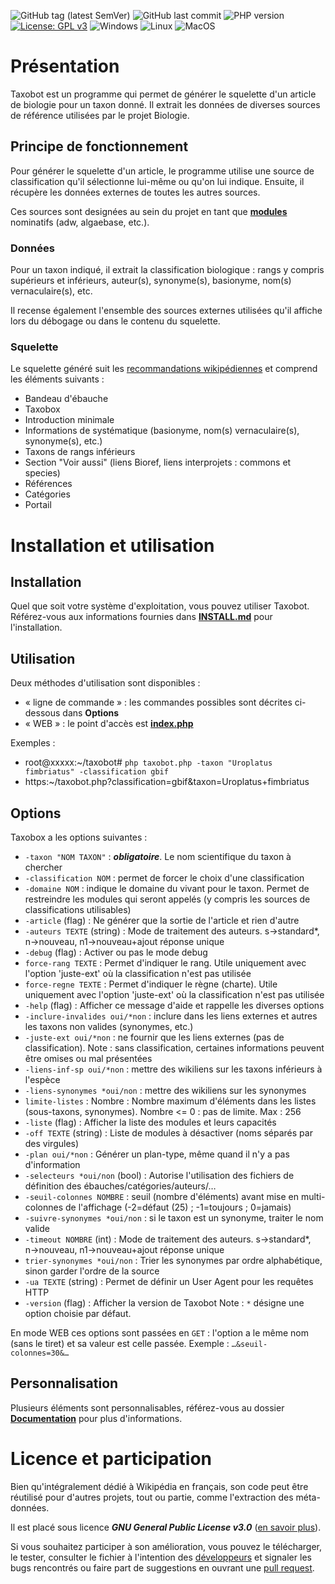 ![GitHub tag (latest SemVer)](https://img.shields.io/github/v/tag/Hexasoft/taxobot?label=version&sort=semver&logo=github)
![GitHub last commit](https://img.shields.io/github/last-commit/Hexasoft/taxobot)
![PHP version](https://img.shields.io/badge/PHP-%3E%3D%207.x-8892BF.svg?logo=php)
[![License: GPL v3](https://img.shields.io/badge/License-GPLv3-blue.svg)](https://www.gnu.org/licenses/gpl-3.0)
![Windows](https://img.shields.io/badge/Linux-lightgrey?logo=Linux)
![Linux](https://img.shields.io/badge/Windows-lightgrey?logo=windows)
![MacOS](https://img.shields.io/badge/macOS-lightgrey?logo=Apple)

# Présentation

Taxobot est un programme qui permet de générer le squelette d'un article de biologie pour un taxon donné. Il extrait les données de diverses sources de référence utilisées par le projet Biologie.

## Principe de fonctionnement

Pour générer le squelette d'un article, le programme utilise une source de classification qu'il sélectionne lui-même ou qu'on lui indique. Ensuite, il récupère les données externes de toutes les autres sources.

Ces sources sont designées au sein du projet en tant que **[modules](https://github.com/Hexasoft/taxobot/tree/main/modules)** nominatifs (adw, algaebase, etc.).

### Données
Pour un taxon indiqué, il extrait la classification biologique : rangs y compris supérieurs et inférieurs, auteur(s), synonyme(s), basionyme, nom(s) vernaculaire(s), etc.

Il recense également l'ensemble des sources externes utilisées qu'il affiche lors du débogage ou dans le contenu du squelette.

### Squelette

Le squelette généré suit les [recommandations wikipédiennes](https://fr.wikipedia.org/wiki/Projet:Biologie/Plan_%C3%A9bauche_taxon#Contenu_minimum_requis) et comprend les éléments suivants :
* Bandeau d'ébauche 
* Taxobox
* Introduction minimale
* Informations de systématique (basionyme, nom(s) vernaculaire(s), synonyme(s), etc.)
* Taxons de rangs inférieurs
* Section "Voir aussi" (liens Bioref, liens interprojets : commons et species)
* Références
* Catégories
* Portail

# Installation et utilisation
## Installation
Quel que soit votre système d'exploitation, vous pouvez utiliser Taxobot. Référez-vous aux informations fournies dans **[INSTALL.md](https://github.com/Hexasoft/taxobot/blob/main/doc/INSTALL.md)** pour l'installation.

## Utilisation

Deux méthodes d'utilisation sont disponibles :
* « ligne de commande » : les commandes possibles sont décrites ci-dessous dans **Options**
* « WEB » : le point d'accès est **[index.php](https://github.com/Hexasoft/taxobot/blob/main/index.php)**

Exemples :
* root@xxxxx:~/taxobot# `php taxobot.php -taxon "Uroplatus fimbriatus" -classification gbif`
* https:~/taxobot.php?classification=gbif&taxon=Uroplatus+fimbriatus

## Options

Taxobox a les options suivantes :
* `-taxon "NOM TAXON"` : ***obligatoire***. Le nom scientifique du taxon à chercher
* `-classification NOM` : permet de forcer le choix d'une classification
* `-domaine NOM` : indique le domaine du vivant pour le taxon. Permet de restreindre les modules qui seront appelés (y compris les sources de classifications utilisables)
* `-article` (flag) : Ne générer que la sortie de l'article et rien d'autre
* `-auteurs TEXTE` (string) : Mode de traitement des auteurs. s→standard*, n→nouveau, n1→nouveau+ajout réponse unique
* `-debug` (flag) : Activer ou pas le mode debug
* `force-rang TEXTE` : Permet d'indiquer le rang. Utile uniquement avec l'option 'juste-ext' où la classification n'est pas utilisée
* `force-regne TEXTE` : Permet d'indiquer le règne (charte). Utile uniquement avec l'option 'juste-ext' où la classification n'est pas utilisée
* `-help` (flag) : Afficher ce message d'aide et rappelle les diverses options
* `-inclure-invalides oui/*non` : inclure dans les liens externes et autres les taxons non valides (synonymes, etc.)
* `-juste-ext oui/*non` : ne fournir que les liens externes (pas de classification). Note : sans classification, certaines informations peuvent être omises ou mal présentées
* `-liens-inf-sp oui/*non` : mettre des wikiliens sur les taxons inférieurs à l'espèce
* `-liens-synonymes *oui/non` : mettre des wikiliens sur les synonymes
* `limite-listes` : Nombre : Nombre maximum d'éléments dans les listes (sous-taxons, synonymes). Nombre <= 0 : pas de limite. Max : 256
* `-liste` (flag) : Afficher la liste des modules et leurs capacités
* `-off TEXTE` (string) : Liste de modules à désactiver (noms séparés par des virgules)
* `-plan oui/*non` : Générer un plan-type, même quand il n'y a pas d\'information
* `-selecteurs *oui/non` (bool) : Autorise l'utilisation des fichiers de définition des ébauches/catégories/auteurs/…
* `-seuil-colonnes NOMBRE` : seuil (nombre d'éléments) avant mise en multi-colonnes de l'affichage (-2=défaut (25) ; -1=toujours ; 0=jamais)
* `-suivre-synonymes *oui/non` : si le taxon est un synonyme, traiter le nom valide
* `-timeout NOMBRE` (int) : Mode de traitement des auteurs. s→standard*, n→nouveau, n1→nouveau+ajout réponse unique
* `trier-synonymes *oui/non` : Trier les synonymes par ordre alphabétique, sinon garder l'ordre de la source
* `-ua TEXTE` (string) : Permet de définir un User Agent pour les requêtes HTTP
* `-version` (flag) : Afficher la version de Taxobot
Note : `*` désigne une option choisie par défaut.

En mode WEB ces options sont passées en `GET` : l'option a le même nom (sans le tiret) et sa valeur est celle passée. Exemple : `…&seuil-colonnes=30&…`

## Personnalisation
Plusieurs éléments sont personnalisables, référez-vous au dossier **[Documentation](https://github.com/Hexasoft/taxobot/tree/main/doc)** pour plus d'informations.

# Licence et participation

Bien qu'intégralement dédié à Wikipédia en français, son code peut être réutilisé pour d'autres projets, tout ou partie, comme l'extraction des méta-données.

Il est placé sous licence ***GNU General Public License v3.0*** ([en savoir plus](https://github.com/Hexasoft/taxobot/blob/main/LICENSE)).

Si vous souhaitez participer à son amélioration, vous pouvez le télécharger, le tester, consulter le fichier à l'intention des [développeurs](https://github.com/Hexasoft/taxobot/blob/main/doc/dev/DEVEL.md) et signaler les bugs rencontrés ou faire part de suggestions en ouvrant une [pull request](https://github.com/Hexasoft/taxobot/pulls).
